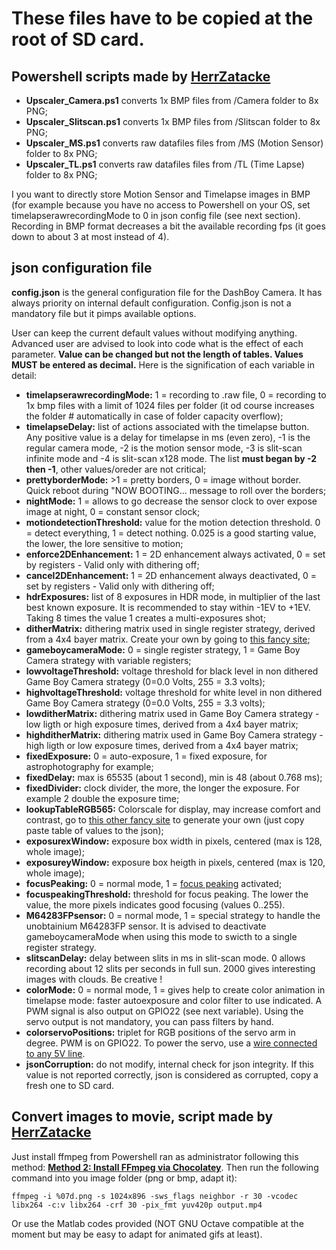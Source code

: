 # These files have to be copied at the root of SD card.

## Powershell scripts made by [HerrZatacke](https://github.com/HerrZatacke)

- **Upscaler_Camera.ps1** converts 1x BMP files from /Camera folder to 8x PNG;
- **Upscaler_Slitscan.ps1** converts 1x BMP files from /Slitscan folder to 8x PNG;
- **Upscaler_MS.ps1** converts raw datafiles files from /MS (Motion Sensor) folder to 8x PNG; 
- **Upscaler_TL.ps1** converts raw datafiles files from /TL (Time Lapse) folder to 8x PNG;

I you want to directly store Motion Sensor and Timelapse images in BMP (for example because you have no access to Powershell on your OS, set timelapserawrecordingMode to 0 in json config file (see next section). Recording in BMP format decreases a bit the available recording fps (it goes down to about 3 at most instead of 4).

## json configuration file

**config.json** is the general configuration file for the DashBoy Camera. It has always priority on internal default configuration. Config.json is not a mandatory file but it pimps available options.

User can keep the current default values without modifying anything. Advanced user are advised to look into code what is the effect of each parameter. **Value can be changed but not the length of tables. Values MUST be entered as decimal.** Here is the signification of each variable in detail:

- **timelapserawrecordingMode:** 1 = recording to .raw file, 0 = recording to 1x bmp files with a limit of 1024 files per folder (it od course increases the folder # automatically in case of folder capacity overflow);
- **timelapseDelay:** list of actions associated with the timelapse button. Any positive value is a delay for timelapse in ms (even zero), -1 is the regular camera mode, -2 is the motion sensor mode, -3 is slit-scan infinite mode and -4 is slit-scan x128 mode. The list **must began by -2 then -1**, other values/oreder are not critical;
- **prettyborderMode:** >1 = pretty borders, 0 = image without border. Quick reboot during "NOW BOOTING... message to roll over the borders;
- **nightMode:** 1 = allows to go decrease the sensor clock to over expose image at night, 0 = constant sensor clock;
- **motiondetectionThreshold:** value for the motion detection threshold. 0 = detect everything, 1 = detect nothing. 0.025 is a good starting value, the lower, the lore sensitive to motion;
- **enforce2DEnhancement:** 1 = 2D enhancement always activated, 0 = set by registers - Valid only with dithering off;
- **cancel2DEnhancement:** 1 = 2D enhancement always deactivated, 0 = set by registers - Valid only with dithering off;
- **hdrExposures:** list of 8 exposures in HDR mode, in multiplier of the last best known exposure. It is recommended to stay within -1EV to +1EV. Taking 8 times the value 1 creates a multi-exposures shot;
- **ditherMatrix:** dithering matrix used in single register strategy, derived from a 4x4 bayer matrix. Create your own by going to [this fancy site](https://herrzatacke.github.io/dither-pattern-gen/);
- **gameboycameraMode:** 0 = single register strategy, 1 = Game Boy Camera strategy with variable registers;
- **lowvoltageThreshold:** voltage threshold for black level in non dithered Game Boy Camera strategy (0=0.0 Volts, 255 = 3.3 volts);
- **highvoltageThreshold:** voltage threshold for white level in non dithered Game Boy Camera strategy (0=0.0 Volts, 255 = 3.3 volts);
- **lowditherMatrix:** dithering matrix used in Game Boy Camera strategy - low ligth or high exposure times, derived from a 4x4 bayer matrix; 
- **highditherMatrix:** dithering matrix used in Game Boy Camera strategy - high ligth or low exposure times, derived from a 4x4 bayer matrix;
- **fixedExposure:** 0 = auto-exposure, 1 = fixed exposure, for astrophotography for example;
- **fixedDelay:** max is 65535 (about 1 second), min is 48 (about 0.768 ms);
- **fixedDivider:** clock divider, the more, the longer the exposure. For example 2 double the exposure time;
- **lookupTableRGB565:** Colorscale for display, may increase comfort and contrast, go to [this other fancy site](https://herrzatacke.github.io/gradient-values/) to generate your own (just copy paste table of values to the json);
- **exposurexWindow:** exposure box width in pixels, centered (max is 128, whole image);
- **exposureyWindow:** exposure box heigth in pixels, centered (max is 120, whole image);
- **focusPeaking:** 0 = normal mode, 1 = [focus peaking](https://en.wikipedia.org/wiki/Focus_peaking) activated;
- **focuspeakingThreshold:** threshold for focus peaking. The lower the value, the more pixels indicates good focusing (values 0..255).
- **M64283FPsensor:** 0 = normal mode, 1 = special strategy to handle the unobtainium M64283FP sensor. It is advised to deactivate gameboycameraMode when using this mode to swicth to a single register strategy.
- **slitscanDelay:** delay between slits in ms in slit-scan mode. 0 allows recording about 12 slits per seconds in full sun. 2000 gives interesting images with clouds. Be creative !
- **colorMode:** 0 = normal mode, 1 = gives help to create color animation in timelapse mode: faster autoexposure and color filter to use indicated. A PWM signal is also output on GPIO22 (see next variable). Using the servo output is not mandatory, you can pass filters by hand.
- **colorservoPositions:** triplet for RGB positions of the servo arm in degree. PWM is on GPIO22. To power the servo, use a [wire connected to any 5V line](/Docs%20and%20research/Image%20files/PCB_bare_version_2.0_servo_wiring.png).
- **jsonCorruption:** do not modify, internal check for json integrity. If this value is not reported correctly, json is considered as corrupted, copy a fresh one to SD card.

## Convert images to movie, script made by [HerrZatacke](https://github.com/HerrZatacke)

Just install ffmpeg from Powershell ran as administrator following this method: **[Method 2: Install FFmpeg via Chocolatey](https://adamtheautomator.com/install-ffmpeg/)**.
Then run the following command into you image folder (png or bmp, adapt it):
    
    ffmpeg -i %07d.png -s 1024x896 -sws_flags neighbor -r 30 -vcodec libx264 -c:v libx264 -crf 30 -pix_fmt yuv420p output.mp4
    
Or use the Matlab codes provided (NOT GNU Octave compatible at the moment but may be easy to adapt for animated gifs at least).
